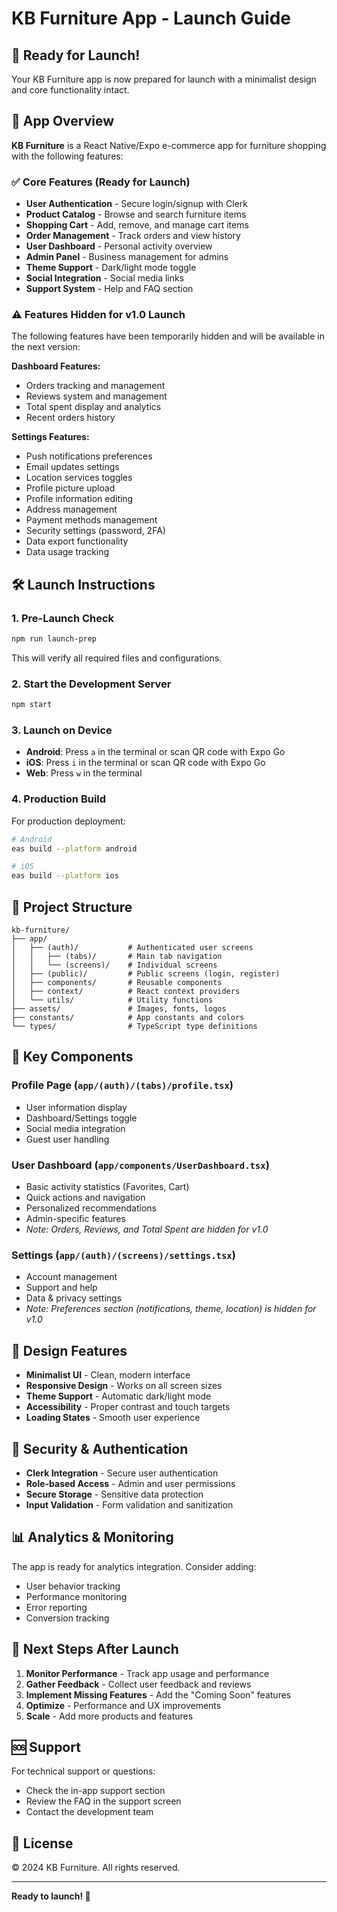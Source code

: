 # KB Furniture App - Launch Guide

## 🚀 Ready for Launch!

Your KB Furniture app is now prepared for launch with a minimalist design and core functionality intact.

## 📱 App Overview

**KB Furniture** is a React Native/Expo e-commerce app for furniture shopping with the following features:

### ✅ **Core Features (Ready for Launch)**

- **User Authentication** - Secure login/signup with Clerk
- **Product Catalog** - Browse and search furniture items
- **Shopping Cart** - Add, remove, and manage cart items
- **Order Management** - Track orders and view history
- **User Dashboard** - Personal activity overview
- **Admin Panel** - Business management for admins
- **Theme Support** - Dark/light mode toggle
- **Social Integration** - Social media links
- **Support System** - Help and FAQ section

### ⚠️ **Features Hidden for v1.0 Launch**

The following features have been temporarily hidden and will be available in the next version:

**Dashboard Features:**

- Orders tracking and management
- Reviews system and management
- Total spent display and analytics
- Recent orders history

**Settings Features:**

- Push notifications preferences
- Email updates settings
- Location services toggles
- Profile picture upload
- Profile information editing
- Address management
- Payment methods management
- Security settings (password, 2FA)
- Data export functionality
- Data usage tracking

## 🛠️ Launch Instructions

### 1. **Pre-Launch Check**

```bash
npm run launch-prep
```

This will verify all required files and configurations.

### 2. **Start the Development Server**

```bash
npm start
```

### 3. **Launch on Device**

- **Android**: Press `a` in the terminal or scan QR code with Expo Go
- **iOS**: Press `i` in the terminal or scan QR code with Expo Go
- **Web**: Press `w` in the terminal

### 4. **Production Build**

For production deployment:

```bash
# Android
eas build --platform android

# iOS
eas build --platform ios
```

## 📁 Project Structure

```
kb-furniture/
├── app/
│   ├── (auth)/           # Authenticated user screens
│   │   ├── (tabs)/       # Main tab navigation
│   │   └── (screens)/    # Individual screens
│   ├── (public)/         # Public screens (login, register)
│   ├── components/       # Reusable components
│   ├── context/          # React context providers
│   └── utils/            # Utility functions
├── assets/               # Images, fonts, logos
├── constants/            # App constants and colors
└── types/                # TypeScript type definitions
```

## 🔧 Key Components

### Profile Page (`app/(auth)/(tabs)/profile.tsx`)

- User information display
- Dashboard/Settings toggle
- Social media integration
- Guest user handling

### User Dashboard (`app/components/UserDashboard.tsx`)

- Basic activity statistics (Favorites, Cart)
- Quick actions and navigation
- Personalized recommendations
- Admin-specific features
- _Note: Orders, Reviews, and Total Spent are hidden for v1.0_

### Settings (`app/(auth)/(screens)/settings.tsx`)

- Account management
- Support and help
- Data & privacy settings
- _Note: Preferences section (notifications, theme, location) is hidden for v1.0_

## 🎨 Design Features

- **Minimalist UI** - Clean, modern interface
- **Responsive Design** - Works on all screen sizes
- **Theme Support** - Automatic dark/light mode
- **Accessibility** - Proper contrast and touch targets
- **Loading States** - Smooth user experience

## 🔐 Security & Authentication

- **Clerk Integration** - Secure user authentication
- **Role-based Access** - Admin and user permissions
- **Secure Storage** - Sensitive data protection
- **Input Validation** - Form validation and sanitization

## 📊 Analytics & Monitoring

The app is ready for analytics integration. Consider adding:

- User behavior tracking
- Performance monitoring
- Error reporting
- Conversion tracking

## 🚀 Next Steps After Launch

1. **Monitor Performance** - Track app usage and performance
2. **Gather Feedback** - Collect user feedback and reviews
3. **Implement Missing Features** - Add the "Coming Soon" features
4. **Optimize** - Performance and UX improvements
5. **Scale** - Add more products and features

## 🆘 Support

For technical support or questions:

- Check the in-app support section
- Review the FAQ in the support screen
- Contact the development team

## 📄 License

© 2024 KB Furniture. All rights reserved.

---

**Ready to launch! 🚀**
